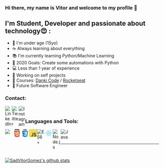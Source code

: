 ### Hi there, my name is Vitor and welcome to my profile 👋

## I'm Student, Developer and passionate about technology😍 :

- 🔞 I'm under age (15yo)
- ☕ Always learning about everything
- 📚 I'm currently learning Python/Machine Learning
- 📌 2020 Goals: Create some automations with Python
- 💻 Less than 1 year of experience
- 🚧 Working on self projects
- 📝 Courses: [Danki Code][dankicode] / [Rocketseat][rocketseat]
- 💭 Future Software Engineer

### Contact:

[<img align="left" alt="LinkedIn" width="22px" src="https://image.flaticon.com/icons/png/512/174/174857.png" />][linkedin]
[<img align="left" alt="Twitter" width="22px" src="https://upload.wikimedia.org/wikipedia/pt/thumb/3/3d/Twitter_logo_2012.svg/1200px-Twitter_logo_2012.svg.png" />][twitter]
[<img align="left" alt="Instagram" width="22px" src="https://image.flaticon.com/icons/png/512/174/174855.png" />][instagram]

<br/>

### Languages and Tools:

<img align="left" width="26" src="https://upload.wikimedia.org/wikipedia/commons/thumb/9/9a/Visual_Studio_Code_1.35_icon.svg/1024px-Visual_Studio_Code_1.35_icon.svg.png" />
<img align="left" width="26" src="https://raw.githubusercontent.com/github/explore/80688e429a7d4ef2fca1e82350fe8e3517d3494d/topics/html/html.png" />
<img align="left" width="26" src="https://raw.githubusercontent.com/github/explore/80688e429a7d4ef2fca1e82350fe8e3517d3494d/topics/css/css.png" />
<img align="left" width="26px" src="https://raw.githubusercontent.com/github/explore/80688e429a7d4ef2fca1e82350fe8e3517d3494d/topics/javascript/javascript.png" />
<img align="left" alt="ES6+" width="26px" src="https://walde.co/wp-content/uploads/2016/05/es6-logo.png" />
<img align="left" alt="React" width="26px" src="https://raw.githubusercontent.com/github/explore/80688e429a7d4ef2fca1e82350fe8e3517d3494d/topics/react/react.png" />
<img align="left" alt="Node.js" width="26px" src="https://cdn.iconscout.com/icon/free/png-512/node-js-1174925.png" />
<img align="left" alt="Java" width="26px" src="https://cdn.iconscout.com/icon/free/png-512/java-23-225999.png" />

<br/>
<br/>

---

<br/>

[![SadVitorGomez's github stats](https://github-readme-stats.vercel.app/api?username=SadVitorGomez&show_icons=true&theme=dracula)](https://github.com/SadVitorGomez/github-readme-stats)
 
 [dankicode]: https://cursos.dankicode.com/
 [rocketseat]: https://app.rocketseat.com.br
 [linkedin]: https://www.linkedin.com/in/vitor-katakura-9485031ab/
 [twitter]: https://twitter.com/SadVitorGomez
 [instagram]: https://www.instagram.com/sadvitorgomez/
